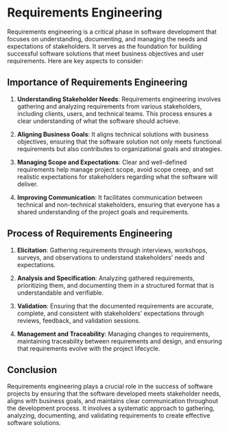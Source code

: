 # Requirements Engineering

Requirements engineering is a critical phase in software development that focuses on understanding, documenting, and managing the needs and expectations of stakeholders. It serves as the foundation for building successful software solutions that meet business objectives and user requirements. Here are key aspects to consider:

## Importance of Requirements Engineering

1. **Understanding Stakeholder Needs**: Requirements engineering involves gathering and analyzing requirements from various stakeholders, including clients, users, and technical teams. This process ensures a clear understanding of what the software should achieve.

2. **Aligning Business Goals**: It aligns technical solutions with business objectives, ensuring that the software solution not only meets functional requirements but also contributes to organizational goals and strategies.

3. **Managing Scope and Expectations**: Clear and well-defined requirements help manage project scope, avoid scope creep, and set realistic expectations for stakeholders regarding what the software will deliver.

4. **Improving Communication**: It facilitates communication between technical and non-technical stakeholders, ensuring that everyone has a shared understanding of the project goals and requirements.

## Process of Requirements Engineering

1. **Elicitation**: Gathering requirements through interviews, workshops, surveys, and observations to understand stakeholders' needs and expectations.

2. **Analysis and Specification**: Analyzing gathered requirements, prioritizing them, and documenting them in a structured format that is understandable and verifiable.

3. **Validation**: Ensuring that the documented requirements are accurate, complete, and consistent with stakeholders' expectations through reviews, feedback, and validation sessions.

4. **Management and Traceability**: Managing changes to requirements, maintaining traceability between requirements and design, and ensuring that requirements evolve with the project lifecycle.

## Conclusion

Requirements engineering plays a crucial role in the success of software projects by ensuring that the software developed meets stakeholder needs, aligns with business goals, and maintains clear communication throughout the development process. It involves a systematic approach to gathering, analyzing, documenting, and validating requirements to create effective software solutions.
